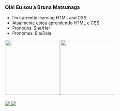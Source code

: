 ### Olá! Eu sou a Bruna Matsunaga

- I’m currently learning HTML and CSS
- Atualmente estou aprendendo HTML e CSS
- Pronouns: She/Her
- Pronomes: Ela/Dela

<div> 
  <a href="https://github.com/brunamatsunaga">
  <img height="180cm" src="https://github-readme-stats.vercel.app/api?username=brunamatsunaga&show_icons=true&theme=prussian&include_all_commits=true&count_private=true"/>
  <img height="180cm" src="https://github-readme-stats.vercel.app/api/top-langs/?username=brunamatsunaga&layout=compact&langs_count=16&theme=prussian"/>
</div> 

<div style="display: inline_block"><br>
  <img align="center" src="https://img.shields.io/badge/HTML5-E34F26?style=for-the-badge&logo=html5&logoColor=white">
  <img align="center" src="https://img.shields.io/badge/CSS3-1572B6?style=for-the-badge&logo=css3&logoColor=white">
</div>
